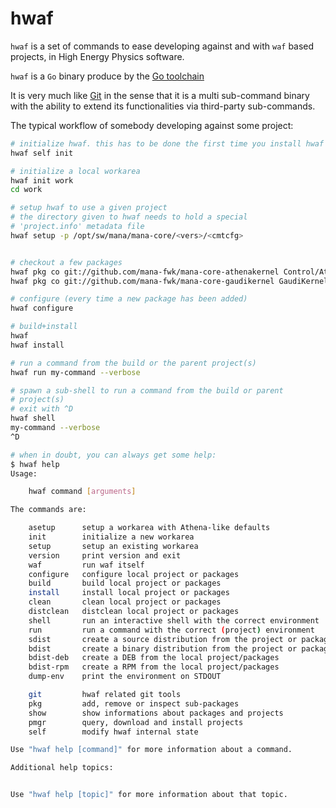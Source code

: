 hwaf
====

``hwaf`` is a set of commands to ease developing against and with
``waf`` based projects, in High Energy Physics software.

``hwaf`` is a ``Go`` binary produce by the [Go toolchain](http://golang.org)

It is very much like [Git](https://github.com/git) in the sense that
it is a multi sub-command binary with the ability to extend its
functionalities via third-party sub-commands.

The typical workflow of somebody developing against some project:

```sh
# initialize hwaf. this has to be done the first time you install hwaf
hwaf self init

# initialize a local workarea
hwaf init work
cd work

# setup hwaf to use a given project
# the directory given to hwaf needs to hold a special
# 'project.info' metadata file
hwaf setup -p /opt/sw/mana/mana-core/<vers>/<cmtcfg>


# checkout a few packages
hwaf pkg co git://github.com/mana-fwk/mana-core-athenakernel Control/AthenaKernel
hwaf pkg co git://github.com/mana-fwk/mana-core-gaudikernel GaudiKernel

# configure (every time a new package has been added)
hwaf configure

# build+install
hwaf
hwaf install

# run a command from the build or the parent project(s)
hwaf run my-command --verbose

# spawn a sub-shell to run a command from the build or parent
# project(s)
# exit with ^D
hwaf shell
my-command --verbose
^D

# when in doubt, you can always get some help:
$ hwaf help
Usage:

	hwaf command [arguments]

The commands are:

    asetup      setup a workarea with Athena-like defaults
    init        initialize a new workarea
    setup       setup an existing workarea
    version     print version and exit
    waf         run waf itself
    configure   configure local project or packages
    build       build local project or packages
    install     install local project or packages
    clean       clean local project or packages
    distclean   distclean local project or packages
    shell       run an interactive shell with the correct environment
    run         run a command with the correct (project) environment
    sdist       create a source distribution from the project or packages
    bdist       create a binary distribution from the project or packages
    bdist-deb   create a DEB from the local project/packages
    bdist-rpm   create a RPM from the local project/packages
    dump-env    print the environment on STDOUT

    git         hwaf related git tools
    pkg         add, remove or inspect sub-packages
    show        show informations about packages and projects
    pmgr        query, download and install projects
    self        modify hwaf internal state

Use "hwaf help [command]" for more information about a command.

Additional help topics:


Use "hwaf help [topic]" for more information about that topic.
```





